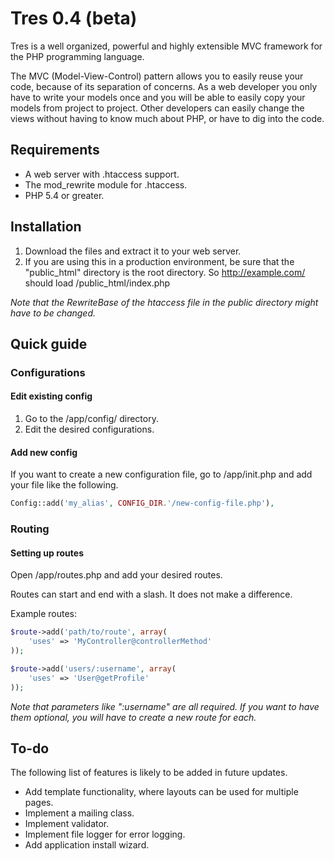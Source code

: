 # Tres 0.4 (beta)

Tres is a well organized, powerful and highly extensible MVC framework for the 
PHP programming language.

The MVC (Model-View-Control) pattern allows you to easily reuse your code, 
because of its separation of concerns. As a web developer you only have 
to write your models once and you will be able to easily copy your models from 
project to project. Other developers can easily change the views without 
having to know much about PHP, or have to dig into the code.


## Requirements
- A web server with .htaccess support.
- The mod_rewrite module for .htaccess.
- PHP 5.4 or greater.


## Installation
1. Download the files and extract it to your web server.
2. If you are using this in a production environment, be sure that the
   "public_html" directory is the root directory.
   So http://example.com/ should load /public_html/index.php


*Note that the RewriteBase of the htaccess file in the public directory might 
have to be changed.*


## Quick guide
### Configurations
#### Edit existing config
1. Go to the /app/config/ directory.
2. Edit the desired configurations.

#### Add new config
If you want to create a new configuration file, go to /app/init.php and 
add your file like the following.
```php
Config::add('my_alias', CONFIG_DIR.'/new-config-file.php'),
```

### Routing
#### Setting up routes
Open /app/routes.php and add your desired routes.

Routes can start and end with a slash. It does not make a difference.

Example routes:
```php
$route->add('path/to/route', array(
    'uses' => 'MyController@controllerMethod'
));
```

```php
$route->add('users/:username', array(
    'uses' => 'User@getProfile'
));
```
*Note that parameters like ":username" are all required. If you want to have 
them optional, you will have to create a new route for each.*

## To-do
The following list of features is likely to be added in future updates.

- Add template functionality, where layouts can be used for multiple pages.
- Implement a mailing class.
- Implement validator.
- Implement file logger for error logging.
- Add application install wizard.
